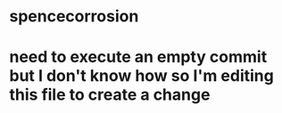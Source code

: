 # spencecorrosion

# need to execute an empty commit but I don't know how so I'm editing this file to create a change